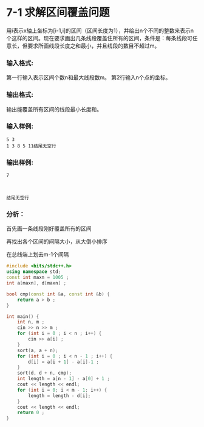 # 7-1 求解区间覆盖问题

用i表示x轴上坐标为[i-1,i]的区间（区间长度为1），并给出n个不同的整数来表示n个这样的区间。现在要求画出几条线段覆盖住所有的区间，条件是：每条线段可任意长，但要求所画线段长度之和最小，并且线段的数目不超过m。

### 输入格式:

第一行输入表示区间个数n和最大线段数m。 第2行输入n个点的坐标。

### 输出格式:

输出能覆盖所有区间的线段最小长度和。

### 输入样例:

```in
5 3
1 3 8 5 11结尾无空行
```

### 输出样例:

```out
7



结尾无空行
```

### 分析：

首先画一条线段刚好覆盖所有的区间

再找出各个区间的间隔大小，从大倒小排序

在总线端上划去m-1个间隔

```c++
#include <bits/stdc++.h>
using namespace std;
const int maxn = 1005 ;
int a[maxn], d[maxn] ;

bool cmp(const int &a, const int &b) {
	return a > b ;
}

int main() {
	int n, m ;
	cin >> n >> m ;
	for (int i = 0 ; i < n ; i++) {
		cin >> a[i] ;
	}
	sort(a, a + n);
	for (int i = 0 ; i < n - 1 ; i++) {
		d[i] = a[i + 1] - a[i]-1 ;
	}
	sort(d, d + n, cmp);
	int length = a[n - 1] - a[0] + 1 ;
	cout << length << endl;
	for (int i = 0; i < m - 1; i++) {
		length = length - d[i];
	}
	cout << length << endl;
	return 0 ;
}
```

